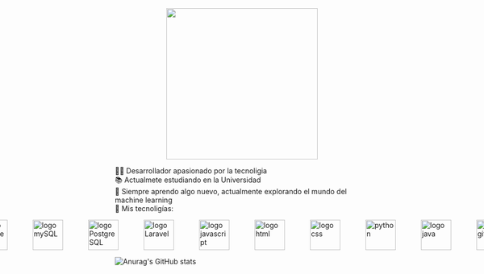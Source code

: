 <div align="center">
  <img src="https://i.pinimg.com/originals/9d/1f/82/9d1f82cc324e498dd5127a6ed0296dac.gif" width="300px">
</div>

👨‍💻 Desarrollador apasionado por la tecnoligia <br/>
📚 Actualmete estudiando en la Universidad<br/>
🌱 Siempre aprendo algo nuevo, actualmente explorando el mundo del machine learning<br/>
🚀 Mis tecnoligías: <br/>

<div style="display: flex; justify-content: center; gap: 50px;">
  <img src="https://images.sftcdn.net/images/t_app-icon-m/p/4c307302-96da-11e6-9865-00163ec9f5fa/3398960882/postgresql-icon.png" alt="logo PostgreSQL" width="60px">
  <img src="https://encrypted-tbn0.gstatic.com/images?q=tbn:ANd9GcTZUQ0S9aW9VxAOwp_RaCewyplp0bWqK145eg&s" alt="logo mySQL" width="60px">
  <img src="https://media.licdn.com/dms/image/D4D12AQHqAKIE5AGqsw/article-cover_image-shrink_600_2000/0/1673342962670?e=2147483647&v=beta&t=C8P9ELHn30uKrPTjDhAoIg5zRkGN21Hi8pNzP9qSeN0" alt="logo PostgreSQL" width="60px">
  <img src="https://encrypted-tbn0.gstatic.com/images?q=tbn:ANd9GcRnhoVwuJmtF1Lu4t9WcsZ7fESV9KdIQ7pVHw&s" alt="logo Laravel" width="60px">
  <img src="https://upload.wikimedia.org/wikipedia/commons/thumb/9/99/Unofficial_JavaScript_logo_2.svg/1200px-Unofficial_JavaScript_logo_2.svg.png" alt="logo javascript" width="60px">
  <img src="https://encrypted-tbn0.gstatic.com/images?q=tbn:ANd9GcTctQmj1y8wEa_6EJ9mizfcxs-cQ1tAOa8e-g&s" alt="logo html" width="60px">
  <img src="https://www.jasoft.org/Blog/image.axd?picture=/2017/css3logo.png" alt="logo css" width="60px">
  <img src="https://thumbs.dreamstime.com/b/logotipo-de-python-es-un-lenguaje-programaci%C3%B3n-interpretado-alto-nivel-y-prop%C3%B3sito-general-la-filosof%C3%ADa-dise%C3%B1o-pythons-204759400.jpg" alt="python" width="60px">
  <img src="https://static.wikia.nocookie.net/gangstar/images/1/1f/Sistema_Java.jpg/revision/latest?cb=20130602215029&path-prefix=es" alt="logo java" width="60px">
  <img src="https://encrypted-tbn0.gstatic.com/images?q=tbn:ANd9GcSHjk8XfQVfhAmzE4Mq66QZUTKvXSIjPUiyLA&s" alt="logo git" width="60px">
  
</div>

![Anurag's GitHub stats](https://github-readme-stats.vercel.app/api?username=David&show_icons=true&theme=radical)



